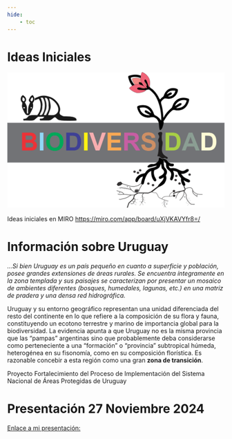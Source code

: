 ```yaml
---
hide:
    - toc
---
```


# Ideas Iniciales

![](../images/ProyectoIntegrador/biodiversidad.svg)

Ideas iniciales en MIRO 
https://miro.com/app/board/uXjVKAVYfr8=/ 

# Información sobre Uruguay

*...Si bien Uruguay es un país pequeño en cuanto a superficie y población, posee grandes extensiones de 
áreas rurales. Se encuentra íntegramente en la zona templada y sus paisajes se caracterizan por presentar 
un mosaico de ambientes diferentes (bosques, humedales, lagunas, etc.) en una matriz de pradera y una 
densa red hidrográfica.*

Uruguay y su entorno geográfico representan una unidad diferenciada del resto del continente en lo que 
refiere a la composición de su flora y fauna, constituyendo un ecotono terrestre y marino de importancia 
global para la biodiversidad. La evidencia apunta a que Uruguay no es la misma provincia que las “pampas” 
argentinas sino que probablemente deba considerarse como perteneciente a una “formación” o 
“provincia” subtropical húmeda, heterogénea en su fisonomía, como en su composición florística. Es 
razonable concebir a esta región como una gran **zona de transición**.  

Proyecto Fortalecimiento del Proceso de Implementación del Sistema Nacional de Áreas Protegidas de Uruguay 

# Presentación 27 Noviembre 2024

[Enlace a mi presentación:](https://docs.google.com/presentation/d/1PSvSOZfJQ5Ut-72sCIYmQvXgEmUQrWkcyO-5pVy9E1E/edit?usp=sharing)
